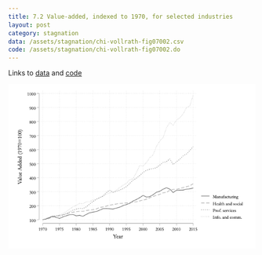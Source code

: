 ```yaml
---
title: 7.2 Value-added, indexed to 1970, for selected industries
layout: post
category: stagnation
data: /assets/stagnation/chi-vollrath-fig07002.csv
code: /assets/stagnation/chi-vollrath-fig07002.do
---
```


Links to [data](/assets/stagnation/chi-vollrath-fig07002.csv) and [code](/assets/stagnation/chi-vollrath-fig07002.do) 

![7.2 Value-added, indexed to 1970, for selected industries](/assets/stagnation/chi-vollrath-fig07002.png)
